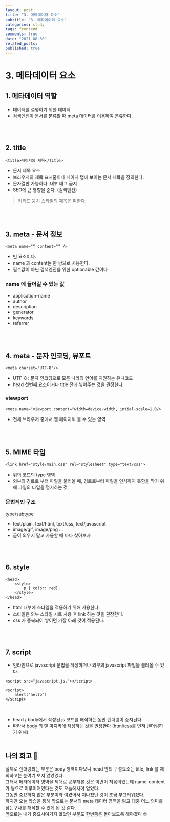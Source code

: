 ```yaml
---
layout: post
title: "3. 메타데이터 요소"
subtitle: "3. 메타데이터 요소"
categories: study
tags: frontend
comments: true
date: "2021-08-30"
related_posts:
published: true
---
```


# 3. 메타데이터 요소

## 1. 메타데이터 역할
- 데이터를 설명하기 위한 데이터
- 검색엔진이 문서를 분류할 때 meta 데이터를 이용하여 분류한다.

<br><br>

## 2. title

`<title>페이지의 제목</title>`

- 문서 제목 요소
- 브라우저의 제목 표시줄이나 페이지 탭에 보이는 문서 제목을 정의한다.
- 문자열만 가능하다. 내부 태그 금지
- SEO에 큰 영향을 준다. (검색엔진)

> 키워드 뭉치 스타일의 제목은 피한다. 

<br><br>

## 3. meta - 문서 정보

`<meta name="" content="" />`

- 빈 요소이다.
- name 과 content는 한 쌍으로 사용한다.
- 필수값이 아닌 검색엔진을 위한 optionable 값이다

### name 에 들어갈 수 있는 값
- application-name <meta name="application-name" content="facebook" />
- author
- description
- generator
- keywords
- referrer

<br><br>


## 4. meta - 문자 인코딩, 뷰포트

`<meta charset="UTF-8"/>`
- UTF-8 : 문자 인코딩으로 모든 나라의 언어를 지원하는 유니코드
- head 첫번째 요소이거나 title 전에 넣어주는 것을 권장한다.

### viewport
`<meta name="viewport content="width=device-width, intial-scale=1.0/>`
- 전체 브라우저 중에서 웹 페이지뢰 볼 수 있는 영역

<br><br>

## 5. MIME 타입
`<link href="style/main.css" rel="stylesheet" type="text/css">`
- 위의 코드의 type 영역
- 외부의 경로로 부터 파일을 불러올 때, 경로로부터 파일을 인식하지 못함을 막기 위해 파일의 타입을 명시하는 것

### 문법적인 구조
type/subtype
- text/plain, text/html, text/css, text/javascript
- image/gif, image/png ...
- 굳이 외우지 말고 사용할 때 마다 찾아보자


<br><br>

## 6. style
```
<head>
    <style>
        p { color: red};
    </style>
</head>
```
- html 내부에 스타일을 적용하기 위해 사용한다.
- 스타일은 외부 스타일 시트 사용 후 link 하는 것을 권장한다.
- css 가 중복되어 쌓이면 가장 아래 것이 적용된다.


<br><br>

## 7. script
- 인라인으로 javascript 문법을 작성하거나 외부의 javascript 파일을 불러올 수 있다.
```
<script src="javascript.js."></script>

<script>
    alert("hello")
</script>
```
<br>

- head / body에서 작성된 js 코드를 해석하는 동안 렌더링이 중지된다.
- 따라서 body 의 맨 마지막에 작성하는 것을 권장한다 (html/css를 먼저 렌더링하기 위해)
<br><br>

## 나의 회고 🤫
실제로 렌더링되는 부분은 body 영역이다보니 head 안의 구성요소는 title, link 를 제외하고는 눈여겨 보지 않았었다.<br>
그래서 메타데이터 영역을 제대로 공부해본 것은 이번이 처음이었는데 name-content가 쌍으로 이루어져있다는 것도 오늘에서야 알았다.<br>
그동안 중요하지 않은 부분이라 여겼어서 지나쳤던 것이 조금 부끄러워졌다.<br>
하지만 오늘 학습을 통해 앞으로는 문서의 meta 데이터 영역을 읽고 대충 어느 의미를 담는구나를 해석할 수 있게 된 것 같다.<br>
앞으로는 내가 중요시여기지 않았던 부분도 한번쯤은 돌아보도록 해야겠다 🤓

